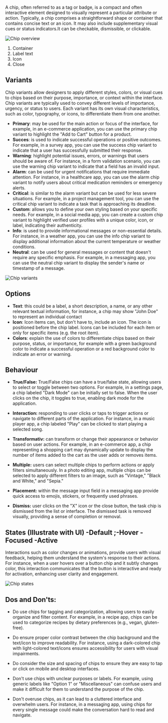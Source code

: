 A chip, often referred to as a tag or badge, is a compact and often interactive element designed to visually represent a particular attribute or action. Typically, a chip comprises a straightforward shape or container that contains concise text or an icon. It may also include supplementary visual cues or status indicators.It can be checkable, dismissible, or clickable.

![Chip overview](https://www.figma.com/file/wEptRgAezDU1z80Cn3eZ0o/iX-Pattern-Illustrations?type=design&node-id=1149%3A41643&mode=design&t=ruQOzpPQJMKwnk8f-1)
 
1. Container 
2. Label text 
3. Icon
4. Close


## Variants

Chip variants allow designers to apply different styles, colors, or visual cues to chips based on their purpose, importance, or context within the interface. Chip variants are typically used to convey different levels of importance, urgency, or status to users. Each variant has its own visual characteristics, such as color, typography, or icons, to differentiate them from one another.

- **Primary**: may be used for the main action or focus of the interface, for example, in an e-commerce application, you can use the primary chip variant to highlight the "Add to Cart" button for a product.
- **Succes**: is used to indicate successful operations or positive outcomes. For example, in a survey app, you can use the success chip variant to indicate that a user has successfully submitted their response.
- **Warning**: highlight potential issues, errors, or warnings that users should be aware of. For instance, in a form validation scenario, you can use the warning chip variant to indicate that a field has an invalid input.
- **Alarm**: can be used for urgent notifications that require immediate attention. For instance, in a healthcare app, you can use the alarm chip variant to notify users about critical medication reminders or emergency alerts.
- **Critical**:  is similar to the alarm variant but can be used for less severe situations. For example, in a project management tool, you can use the critical chip variant to indicate a task that is approaching its deadline.
- **Custom**:  allows you to define your own styling based on your specific needs. For example, in a social media app, you can create a custom chip variant to highlight verified user profiles with a unique color, icon, or label, indicating their authenticity.
- **Info**: is used to provide informational messages or non-essential details. For instance, in a weather app, you can use the info chip variant to display additional information about the current temperature or weather conditions.
- **Neutral**: can be used for general messages or content that doesn't require any specific emphasis. For example, in a messaging app, you can use the neutral chip variant to display the sender's name or timestamp of a message.

![Chip variants](https://www.figma.com/file/wEptRgAezDU1z80Cn3eZ0o/iX-Pattern-Illustrations?type=design&node-id=1201%3A9512&mode=design&t=ruQOzpPQJMKwnk8f-1)


## Options

- **Text**: this could be a label, a short description, a name, or any other relevant textual information, for instance, a chip may show "John Doe" to represent an individual contact
- **Icon**: Icon items can, but don't have to, include an icon. The icon is positioned before the chip label. Icons can be included for each item or only for specific items (e.g. the root item).
- **Colors**: explain the use of colors to differentiate chips based on their purpose, status, or importance, for example with a green background color to indicate a successful operation or a red background color to indicate an error or warning.


 ## Behaviour 

- **True/False:** True/False chips can have a true/false state, allowing users to select or toggle between two options. For example, in a settings page, a chip labeled "Dark Mode" can be initially set to false. When the user clicks on the chip, it toggles to true, enabling dark mode for the application.

- **Interaction:** responding to user clicks or taps to trigger actions or navigate to different parts of the application. For instance, in a music player app, a chip labeled "Play" can be clicked to start playing a selected song.

- **Transformativ:** can transform or change their appearance or behavior based on user actions. For example, in an e-commerce app, a chip representing a shopping cart may dynamically update to display the number of items added to the cart as the user adds or removes items.

- **Multiple:** users can select multiple chips to perform actions or apply filters simultaneously. In a photo editing app, multiple chips can be selected to apply different filters to an image, such as "Vintage," "Black and White," and "Sepia." 

- **Placement:** within the message input field in a messaging app provide quick access to emojis, stickers, or frequently used phrases.

- **Dismiss:** user clicks on the "X" icon or the close button, the task chip is dismissed from the list or interface. The dismissed task is removed visually, providing a sense of completion or removal.



## States  (Illustrate with UI) -Default ;-Hover -Focused -Active 

 Interactions such as color changes or animations, provide users with visual feedback, helping them understand the system's response to their actions. For instance, when a user hovers over a button chip and it subtly changes color, this interaction communicates that the button is interactive and ready for activation, enhancing user clarity and engagement.


![Chip states](https://www.figma.com/file/wEptRgAezDU1z80Cn3eZ0o/iX-Pattern-Illustrations?type=design&node-id=1194%3A8959&mode=design&t=ruQOzpPQJMKwnk8f-1)


## Dos and Don'ts: 

- Do use chips for tagging and categorization, allowing users to easily organize and filter content. For example, in a recipe app, chips can be used to categorize recipes by dietary preferences (e.g., vegan, gluten-free).

- Do ensure proper color contrast between the chip background and the text/icon to improve readability. For instance, using a dark-colored chip with light-colored text/icons ensures accessibility for users with visual impairments.

- Do consider the size and spacing of chips to ensure they are easy to tap or click on mobile and desktop interfaces.

- Don't use chips with unclear purposes or labels. For example, using generic labels like "Option 1" or "Miscellaneous" can confuse users and make it difficult for them to understand the purpose of the chip.

- Don't overuse chips, as it can lead to a cluttered interface and overwhelm users. For instance, in a messaging app, using chips for every single message could make the conversation hard to read and navigate.

